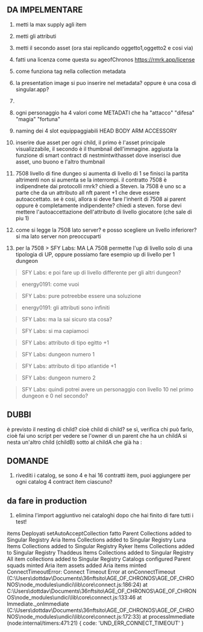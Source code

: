 ## DA IMPELMENTARE
1. metti la max supply agli item
2. metti gli attributi
3. metti il secondo asset (ora stai replicando oggetto1,oggetto2 e cosi via)
4. fatti una licenza come questa su ageofChronos https://rmrk.app/license
5. come funziona tag nella collection metadata
6. la presentation image si puo inserire nel metadata? oppure è una cosa di singular.app?
7. 



1. ogni personaggio ha 4 valori come METADATI che ha "attacco" "difesa" "magia" "fortuna"
2. naming dei 4 slot equippaggiabili
HEAD
BODY
ARM
ACCESSORY

3. inserire due asset per ogni child, il primo è l'asset principale visualizzabile, il secondo è il thumbnail dell'immagine. aggiusta la funzione di smart contract di nestmintwithasset dove inserisci due asset, uno buono e l'altro thumbnail

4. 7508 livello di fine dungeo si aumenta di livello di 1 se finisci la partita altrimenti non si aumenta se la interrompi. il contratto 7508 è indipendnete dai protocolli rmrk? chiedi a Steven. la 7508 è uno sc a parte che da un attributo all nft parent +1 che deve essere autoaccettato. se è cosi, allora si deve fare l'inherit di 7508 ai parent oppure è completamente indipendente? chiedi a steven. forse devi mettere l'autoaccettazione dell'attributo di livello giocatore (che sale di piu 1)

5. come si legge la 7508 lato server? e posso scegliere un livello inferiorer? si ma lato server non preoccuparti

6. per la 7508 > SFY Labs:
MA LA 7508 permette l'up di livello solo di una tipologia di UP, oppure possiamo fare esempio up di livello per 1 dungeon

> SFY Labs:
e poi fare up di livello differente per gli altri dungeon?

> energy0191:
come vuoi

> SFY Labs:
pure potreebbe essere una soluzione

> energy0191:
gli attributi sono infiniti

> SFY Labs:
ma la sai sicuro sta cosa?

> SFY Labs:
si ma capiamoci

> SFY Labs:
attributo di tipo egitto +1

> SFY Labs:
dungeon numero 1

> SFY Labs:
attributo di tipo atlantide +1

> SFY Labs:
dungeon numero 2

> SFY Labs:
quindi potrei avere un personaggio con livello 10 nel primo dungeon e 0 nel secondo?





## DUBBI

è previsto il nesting di child? cioè child di child? se sì, verifica chi può farlo, cioè fai uno script per vedere se 
l'owner di un parent che ha un childA si nesta un'altro child (childB) sotto al childA che già ha
:
## DOMANDE

1. rivediti i catalog, se sono 4 e hai 16 contratti item, puoi aggiungere per ogni catalog 4 contract item ciascuno?


## da fare in production

1. elimina l'import aggiuntivo nei cataloghi dopo che hai finito di fare tutti i test!



items Deployati
setAutoAcceptCollection fatto
Parent Collections added to Singular Registry
Aria Items Collections added to Singular Registry
Luna Items Collections added to Singular Registry
Ryker Items Collections added to Singular Registry
Thaddeus Items Collections added to Singular Registry
All item collections added to Singular Registry
Catalogs configured
Parent squads minted
Aria item assets added
Aria items minted
ConnectTimeoutError: Connect Timeout Error
    at onConnectTimeout (C:\Users\dottdav\Documents\36nftsito\AGE_OF_CHRONOS\AGE_OF_CHRONOS\node_modules\undici\lib\core\connect.js:186:24)
    at C:\Users\dottdav\Documents\36nftsito\AGE_OF_CHRONOS\AGE_OF_CHRONOS\node_modules\undici\lib\core\connect.js:133:46
    at Immediate._onImmediate (C:\Users\dottdav\Documents\36nftsito\AGE_OF_CHRONOS\AGE_OF_CHRONOS\node_modules\undici\lib\core\connect.js:172:33)
    at processImmediate (node:internal/timers:471:21) {
  code: 'UND_ERR_CONNECT_TIMEOUT'
}